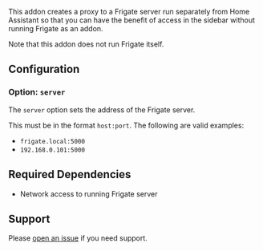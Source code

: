 This addon creates a proxy to a Frigate server run separately from Home Assistant so that you can have the benefit of access in the sidebar without running Frigate as an addon.

Note that this addon does not run Frigate itself.

## Configuration

### Option: `server`

The `server` option sets the address of the Frigate server.

This must be in the format `host:port`. The following are valid examples:

- `frigate.local:5000`
- `192.168.0.101:5000`

## Required Dependencies
- Network access to running Frigate server

## Support
Please [open an issue](https://github.com/blakeblackshear/frigate/issues/new/choose) if you need support.